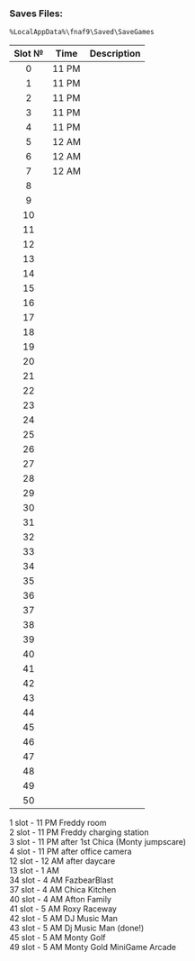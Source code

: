 ### Saves Files:
```
%LocalAppData%\fnaf9\Saved\SaveGames
```

| Slot № | Time | Description |
|:---:|---|---|
| 0 | 11 PM |  |
| 1 | 11 PM |  |
| 2 | 11 PM |  |
| 3 | 11 PM |  |
| 4 | 11 PM |  |
| 5 | 12 AM |  |
| 6 | 12 AM |  |
| 7 | 12 AM |  |
| 8 |  |  |
| 9 |  |  |
| 10 |  |  |
| 11 |  |  |
| 12 |  |  |
| 13 |  |  |
| 14 |  |  |
| 15 |  |  |
| 16 |  |  |
| 17 |  |  |
| 18 |  |  |
| 19 |  |  |
| 20 |  |  |
| 21 |  |  |
| 22 |  |  |
| 23 |  |  |
| 24 |  |  |
| 25 |  |  |
| 26 |  |  |
| 27 |  |  |
| 28 |  |  |
| 29 |  |  |
| 30 |  |  |
| 31 |  |  |
| 32 |  |  |
| 33 |  |  |
| 34 |  |  |
| 35 |  |  |
| 36 |  |  |
| 37 |  |  |
| 38 |  |  |
| 39 |  |  |
| 40 |  |  |
| 41 |  |  |
| 42 |  |  |
| 43 |  |  |
| 44 |  |  |
| 45 |  |  |
| 46 |  |  |
| 47 |  |  |
| 48 |  |  |
| 49 |  |  |
| 50 |  |  |

1 slot - 11 PM Freddy room
<br>
2 slot - 11 PM Freddy charging station
<br>
3 slot - 11 PM after 1st Chica (Monty jumpscare) 
<br>
4 slot - 11 PM after office camera
<br>
12 slot - 12 AM after daycare
<br>
13 slot - 1 AM
<br>
34 slot - 4 AM FazbearBlast
<br>
37 slot - 4 AM Chica Kitchen
<br>
40 slot - 4 AM Afton Family
<br>
41 slot - 5 AM Roxy Raceway
<br>
42 slot - 5 AM DJ Music Man
<br>
43 slot - 5 AM Dj Music Man (done!)
<br>
45 slot - 5 AM Monty Golf
<br>
49 slot - 5 AM Monty Gold MiniGame Arcade

